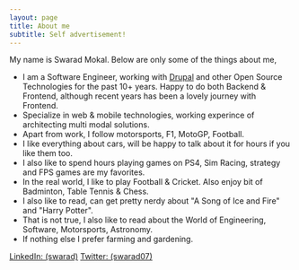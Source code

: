 ```yaml
---
layout: page
title: About me
subtitle: Self advertisement!
---
```


My name is Swarad Mokal. Below are only some of the things about me,

- I am a Software Engineer, working with [Drupal](https://drupal.org) and other Open Source Technologies for the past 10+ years. Happy to do both Backend & Frontend, although recent years has been a lovely journey with Frontend.
- Specialize in web & mobile technologies, working experince of architecting multi modal solutions.
- Apart from work, I follow motorsports, F1, MotoGP, Football.
- I like everything about cars, will be happy to talk about it for hours if you like them too.
- I also like to spend hours playing games on PS4, Sim Racing, strategy and FPS games are my favorites.
- In the real world, I like to play Football & Cricket. Also enjoy bit of Badminton, Table Tennis & Chess.
- I also like to read, can get pretty nerdy about "A Song of Ice and Fire" and "Harry Potter".
- That is not true, I also like to read about the World of Engineering, Software, Motorsports, Astronomy.
- If nothing else I prefer farming and gardening.

[LinkedIn: (swarad)](https://www.linkedin.com/in/swarad/)
[Twitter: (swarad07)](https://twitter.com/swarad07)
